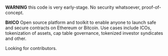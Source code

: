**WARNING** this code is very early-stage. No security whatsoever, proof-of-concept.


**BitICO**
Open source platform and toolkit to enable anyone to launch safe and secure contracts on Ethereum or Bitcoin. Use cases include ICOs, tokenization of assets, cap table governance, tokenized investor syndicates and other.

Looking for contributors.
